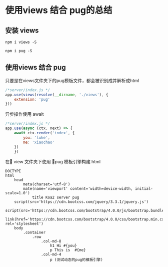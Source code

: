 # 使用views 结合 pug的总结
## 安装 views
```npm
npm i views -S
```

```npm
npm i pug -S
```
## 使用views 结合 pug

只要是在views文件夹下的pug模板文件，都会被识别成并解析成html
```js
/*server/index.js */
app.use(views(resolve(__dirname, './views'), {
    extension: 'pug'
})) 
```

异步操作使用 await
```js
/*server/index.js */
app.use(async (ctx, next) => {
    await ctx.render('index', {
        you: 'luke',
        me: 'xiaochao'
    })
    })
```  
在 view 文件夹下使用 pug 模板引擎构建 html 
```pug
DOCTYPE
html
    head
        meta(charset='utf-8')
        mate(name='viewport' content='width=device-width, initial-scale=1.0')
            title Koa2 server pug
    script(src='https://cdn.bootcss.com/jquery/3.3.1/jquery.js')        
    script(src='https://cdn.bootcss.com/bootstrap/4.0.0/js/bootstrap.bundle.min.js')
    link(href='https://cdn.bootcss.com/bootstrap/4.0.0/css/bootstrap.min.css', rel='stylesheet')
    body
        .container
            .row
                .col-md-8
                    h1 Hi #{you} 
                    p This is  #{me}
                .col-md-4
                    p (测试动态的pug的模板引擎)

```

    